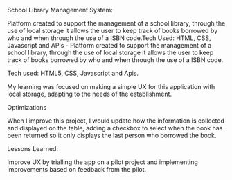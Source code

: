 School Library Management System:



Platform created to support the management of a school library, through the use of local storage it allows the user to keep track of books borrowed by who and when through the use of a ISBN code.Tech Used: HTML, CSS, Javascript and APIs - Platform created to support the management of a school library, through the use of local storage it allows the user to keep track of books borrowed by who and when through the use of a ISBN code.


Tech used: HTML5, CSS, Javascript and Apis.

My learning was focused on making a simple UX for this application with local storage, adapting to the needs of the establishment. 


Optimizations

When I improve this project, I would update how the information is collected and displayed on the table, adding a checkbox to select when the book has been returned so it only displays the last person who borrowed the book. 


Lessons Learned:

Improve UX by trialling the app on a pilot project and implementing improvements based on feedback from the pilot. 




